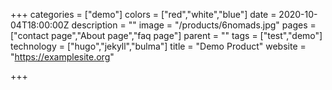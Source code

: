 +++
categories = ["demo"]
colors = ["red","white","blue"]
date = 2020-10-04T18:00:00Z
description = ""
image = "/products/6nomads.jpg"
pages = ["contact page","About page","faq page"]
parent = ""
tags = ["test","demo"]
technology = ["hugo","jekyll","bulma"]
title = "Demo Product"
website = "https://examplesite.org"

+++
